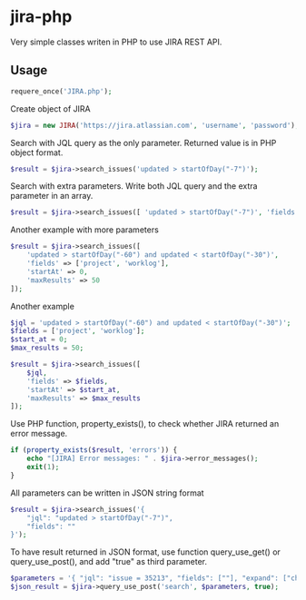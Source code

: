 # jira-php
Very simple classes writen in PHP to use JIRA REST API.


Usage
-----
```php
requere_once('JIRA.php');
```

Create object of JIRA
```php
$jira = new JIRA('https://jira.atlassian.com', 'username', 'password');
```

Search with JQL query as the only parameter. Returned value is in PHP object format.
```php
$result = $jira->search_issues('updated > startOfDay("-7")');
```

Search with extra parameters. Write both JQL query and the extra parameter in an array.
```php
$result = $jira->search_issues([ 'updated > startOfDay("-7")', 'fields' => [''] ]);
```

Another example with more parameters
```php
$result = $jira->search_issues([
    'updated > startOfDay("-60") and updated < startOfDay("-30")',
    'fields' => ['project', 'worklog'],
    'startAt' => 0,
    'maxResults' => 50
]);
```

Another example
```php
$jql = 'updated > startOfDay("-60") and updated < startOfDay("-30")';
$fields = ['project', 'worklog'];
$start_at = 0;
$max_results = 50;

$result = $jira->search_issues([
    $jql,
    'fields' => $fields,
    'startAt' => $start_at,
    'maxResults' => $max_results
]);
```

Use PHP function, property_exists(), to check whether JIRA returned an error message.
```php
if (property_exists($result, 'errors')) {
    echo "[JIRA] Error messages: " . $jira->error_messages();
    exit(1);
}
```

All parameters can be written in JSON string format
```php
$result = $jira->search_issues('{
    "jql": "updated > startOfDay("-7")",
    "fields": ""
}');
```

To have result returned in JSON format, use function query_use_get() or query_use_post(), and add "true" as third parameter.
```php
$parameters = '{ "jql": "issue = 35213", "fields": [""], "expand": ["changelog"] }';
$json_result = $jira->query_use_post('search', $parameters, true);
```
